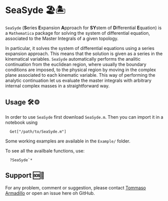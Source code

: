 # SeaSyde 🏖🏝

`SeaSyde` (**S**eries **E**xpansion **A**pproach for **SY**stem of **D**ifferential **E**quation) is a `Mathematica` package for solving the system of differential equation, associated to the Master Integrals of a given topology.

In particular, it solves the system of differential equations using a series expansion approach. This means that the solution is given as a series in the kinematical variables. `SeaSyde` automatically performs the analitic continuation from the euclidean region, where usually the boundary conditions are imposed, to the physical region by moving in the complex plane associated to each kinematic variable. This way of performing the analytic continuation let us evaluate the master integrals with arbitrary internal complex masses in a straightforward way. 

## Usage 🛠⚙️
In order to use `SeaSyde` first download `SeaSyde.m`. Then you can import it in a notebook using
``` 
  Get["/path/to/SeaSyde.m"]
```

Some working examples are available in the `Example/` folder. 

To see all the availbale functions, use:
``` 
  ?SeaSyde`*
```

## Support 🆘🚧
For any problem, comment or suggestion, please contact [Tommaso Armadillo](mailto:tommaso.armadillo@uclouvain.be) or open an issue here oh GitHub.
